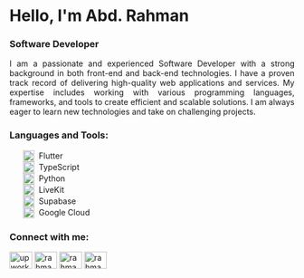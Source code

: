 <h1 align="left">Hello, I'm Abd. Rahman</h1>
<h3 align="left">Software Developer</h3>

<p align="justify">
  I am a passionate and experienced Software Developer with a strong background in both front-end and back-end technologies. I have a proven track record of delivering high-quality web applications and services. My expertise includes working with various programming languages, frameworks, and tools to create efficient and scalable solutions. I am always eager to learn new technologies and take on challenging projects.
</p>

<h3 align="left">Languages and Tools:</h3>
<ul style="list-style: none;">
  <li style="display: flex; align-items: center;"><img src="https://img.icons8.com/color/48/000000/flutter.png" alt="Flutter" height="20" width="20"/> <span style="margin-left: 8px;">Flutter</span></li>
  <li style="display: flex; align-items: center;"><img src="https://img.icons8.com/color/48/000000/typescript.png" alt="TypeScript" height="20" width="20"/> <span style="margin-left: 8px;">TypeScript</span></li>
  <li style="display: flex; align-items: center;"><img src="https://img.icons8.com/color/48/000000/python.png" alt="Python" height="20" width="20"/> <span style="margin-left: 8px;">Python</span></li>
  <li style="display: flex; align-items: center;"><img src="https://avatars.githubusercontent.com/u/69438833?s=200&v=4" alt="LiveKit" height="20" width="20"/> <span style="margin-left: 8px;">LiveKit</span></li>
  <li style="display: flex; align-items: center;"><img src="https://img.icons8.com/color/48/000000/supabase.png" alt="Supabase" height="20" width="20"/> <span style="margin-left: 8px;">Supabase</span></li>
  <li style="display: flex; align-items: center;"><img src="https://img.icons8.com/color/48/000000/google-cloud.png" alt="Google Cloud" height="20" width="20"/> <span style="margin-left: 8px;">Google Cloud</span></li>
</ul>


<h3 align="left">Connect with me:</h3>
<p align="left">
<a href="https://www.upwork.com/freelancers/~0146d020d1f7248e83" target="blank"><img align="center" src="https://www.svgrepo.com/show/331630/upwork.svg" alt="upwork" height="30" width="40" /></a>
<a href="https://linkedin.com/in/rahmanpsg" target="blank"><img align="center" src="https://raw.githubusercontent.com/rahuldkjain/github-profile-readme-generator/master/src/images/icons/Social/linked-in-alt.svg" alt="rahmanpsg" height="30" width="40" /></a>
<a href="https://fb.com/rahmanpmc" target="blank"><img align="center" src="https://raw.githubusercontent.com/rahuldkjain/github-profile-readme-generator/master/src/images/icons/Social/facebook.svg" alt="rahmanpmc" height="30" width="40" /></a>
<a href="https://instagram.com/rahmanpsg" target="blank"><img align="center" src="https://raw.githubusercontent.com/rahuldkjain/github-profile-readme-generator/master/src/images/icons/Social/instagram.svg" alt="rahmanpsg" height="30" width="40" /></a>
</p>

